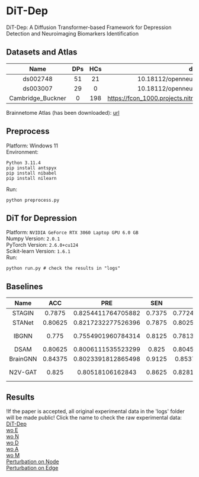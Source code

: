 # DiT-Dep
DiT-Dep: A Diffusion Transformer-based Framework for Depression Detection and Neuroimaging Biomarkers Identification

## Datasets and Atlas
| Name | DPs | HCs | doi |
| :-:  | :-: | :-: | :-: |
|ds002748|51|21|10.18112/openneuro.ds002748.v1.0.5|
|ds003007|29|0|10.18112/openneuro.ds003007.v1.0.1|
|Cambridge_Buckner|0|198|https://fcon_1000.projects.nitrc.org/fcpClassic/FcpTable.html|

Brainnetome Atlas (has been downloaded): [url](https://atlas.brainnetome.org/download.html)

## Preprocess
Platform: Windows 11 <br>
Environment: 
``` shell
Python 3.11.4
pip install antspyx
pip install nibabel
pip install nilearn
```
Run: 
``` shell
python preprocess.py
```

## DiT for Depression
Platform: `NVIDIA GeForce RTX 3060 Laptop GPU 6.0 GB` <br>
Numpy Version: `2.0.1` <br>
PyTorch Version: `2.6.0+cu124` <br>
Scikit-learn Version: `1.6.1` <br>
Run: 
``` shell
python run.py # check the results in "logs"
```

## Baselines
|Name|ACC|PRE|SEN|F1S|AUC|DOI|Code|
|:-: |:-:|:-:|:-:|:-:|:-:|:-:|:-: |
|STAGIN|0.7875|0.8254411764705882|0.7375|0.7724630254802669|0.8765625|10.5555/3540261.3540591|https://github.com/egyptdj/stagin|
|STANet|0.80625|0.8217232277526396|0.7875|0.8025284828260357|0.89140625|10.3390/tomography10120138|None|
|IBGNN|0.775|0.7554901960784314|0.8125|0.7813294232649072|0.85234375|10.1007/978-3-031-16452-1_36|https://github.com/HennyJie/IBGNN|
|DSAM|0.80625|0.8006111535523299|0.825|0.8045864045864045|0.840234375|10.1016/j.media.2025.103462|https://github.com/bishalth01/DSAM|
|BrainGNN|0.84375|0.8023391812865498|0.9125|0.853781512605042|0.925|10.1016/j.media.2021.102233|https://github.com/xxlya/BrainGNN_Pytorch|
|N2V-GAT|0.825|0.80518106162843|0.8625|0.8281363694903249|0.884375|10.1007/s12021-025-09731-8|None|

## Results
!If the paper is accepted, all original experimental data in the 'logs' folder will be made public!
Click the name to check the raw experimental data:
[DiT-Dep](./logs/mild/Whole_brain/optimal/metric.json) <br>
[wo E](./logs/mild/Whole_brain/without_FC/metric.json) <br>
[wo N](./logs/mild/Whole_brain/without_TS/metric.json) <br>
[wo D](./logs/mild/Whole_brain/without_DiT/metric.json) <br>
[wo A](./logs/mild/Whole_brain/without_AttRefine/metric.json) <br>
[wo M](./logs/mild/Whole_brain/without_MSELoss/metric.json) <br>
[Perturbation on Node](./logs/mild/Yeo_Network_perturb%20node/xai.json) <br>
[Perturbation on Edge](./logs/mild/Yeo_Network_perturb%20edge/xai.json) <br>